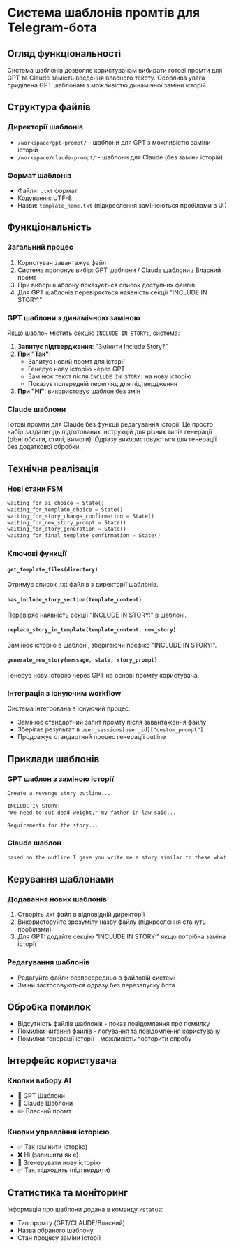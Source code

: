 # Система шаблонів промтів для Telegram-бота

## Огляд функціональності

Система шаблонів дозволяє користувачам вибирати готові промти для GPT та Claude замість введення власного тексту. Особлива увага приділена GPT шаблонам з можливістю динамічної заміни історій.

## Структура файлів

### Директорії шаблонів
- `/workspace/gpt-prompt/` - шаблони для GPT з можливістю заміни історій
- `/workspace/claude-prompt/` - шаблони для Claude (без заміни історій)

### Формат шаблонів
- Файли: `.txt` формат
- Кодування: UTF-8
- Назви: `template_name.txt` (підкреслення замінюються пробілами в UI)

## Функціональність

### Загальний процес
1. Користувач завантажує файл
2. Система пропонує вибір: GPT шаблони / Claude шаблони / Власний промт
3. При виборі шаблону показується список доступних файлів
4. Для GPT шаблонів перевіряється наявність секції "INCLUDE IN STORY:"

### GPT шаблони з динамічною заміною
Якщо шаблон містить секцію `INCLUDE IN STORY:`, система:

1. **Запитує підтвердження**: "Змінити Include Story?"
2. **При "Так"**:
   - Запитує новий промт для історії
   - Генерує нову історію через GPT
   - Замінює текст після `INCLUDE IN STORY:` на нову історію
   - Показує попередній перегляд для підтвердження
3. **При "Ні"**: використовує шаблон без змін

### Claude шаблони
Готові промти для Claude без функції редагування історії. Це просто набір заздалегідь підготованих інструкцій для різних типів генерації (різні обсяги, стилі, вимоги). Одразу використовуються для генерації без додаткової обробки.

## Технічна реалізація

### Нові стани FSM
```python
waiting_for_ai_choice = State()
waiting_for_template_choice = State()
waiting_for_story_change_confirmation = State()
waiting_for_new_story_prompt = State()
waiting_for_story_generation = State()
waiting_for_final_template_confirmation = State()
```

### Ключові функції

#### `get_template_files(directory)` 
Отримує список .txt файлів з директорії шаблонів.

#### `has_include_story_section(template_content)`
Перевіряє наявність секції "INCLUDE IN STORY:" в шаблоні.

#### `replace_story_in_template(template_content, new_story)`
Замінює історію в шаблоні, зберігаючи префікс "INCLUDE IN STORY:".

#### `generate_new_story(message, state, story_prompt)`
Генерує нову історію через GPT на основі промту користувача.

### Інтеграція з існуючим workflow

Система інтегрована в існуючий процес:
- Замінює стандартний запит промту після завантаження файлу
- Зберігає результат в `user_sessions[user_id]["custom_prompt"]`
- Продовжує стандартний процес генерації outline

## Приклади шаблонів

### GPT шаблон з заміною історії
```txt
Create a revenge story outline...

INCLUDE IN STORY:
"We need to cut dead weight," my father-in-law said...

Requirements for the story...
```

### Claude шаблон
```txt
based on the outline I gave you write me a story similar to these what I attached (in language and style) 58k characters length - double check Read number of symbols CAREFULLY and DON'T change sequence of events! Please keep in mind that I want story for 58K characters!!!!!! start from hook. 58k characters mandatory. Start story with a very very powerfull and intriguing HOOK from the fist words so people sit at the end of the seat waiting to read the rest of the story...
```

## Керування шаблонами

### Додавання нових шаблонів
1. Створіть .txt файл в відповідній директорії
2. Використовуйте зрозумілу назву файлу (підкреслення стануть пробілами)
3. Для GPT: додайте секцію "INCLUDE IN STORY:" якщо потрібна заміна історії

### Редагування шаблонів
- Редагуйте файли безпосередньо в файловій системі
- Зміни застосовуються одразу без перезапуску бота

## Обробка помилок

- Відсутність файлів шаблонів - показ повідомлення про помилку
- Помилки читання файлів - логування та повідомлення користувачу
- Помилки генерації історії - можливість повторити спробу

## Інтерфейс користувача

### Кнопки вибору AI
- 🤖 GPT Шаблони
- 🧠 Claude Шаблони  
- ✏️ Власний промт

### Кнопки управління історією
- ✅ Так (змінити історію)
- ❌ Ні (залишити як є)
- 🔄 Згенерувати нову історію
- ✅ Так, підходить (підтвердити)

## Статистика та моніторинг

Інформація про шаблони додана в команду `/status`:
- Тип промту (GPT/CLAUDE/Власний)
- Назва обраного шаблону
- Стан процесу заміни історії